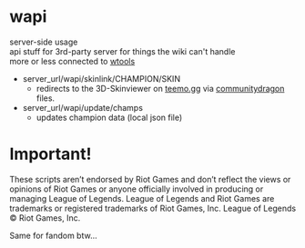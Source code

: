 # wapi
server-side usage  
api stuff for 3rd-party server for things the wiki can't handle  
more or less connected to [wtools](https://github.com/FabianLars/wtools)
* server_url/wapi/skinlink/CHAMPION/SKIN
  * redirects to the 3D-Skinviewer on [teemo.gg](https://www.teemo.gg/model-viewer) via [communitydragon](https://communitydragon.org) files.
* server_url/wapi/update/champs
  * updates champion data (local json file)
  
  
# Important!
These scripts aren’t endorsed by Riot Games and don’t reflect the views or opinions of Riot Games
or anyone officially involved in producing or managing League of Legends. League of Legends and Riot Games are
trademarks or registered trademarks of Riot Games, Inc. League of Legends © Riot Games, Inc.

Same for fandom btw...
